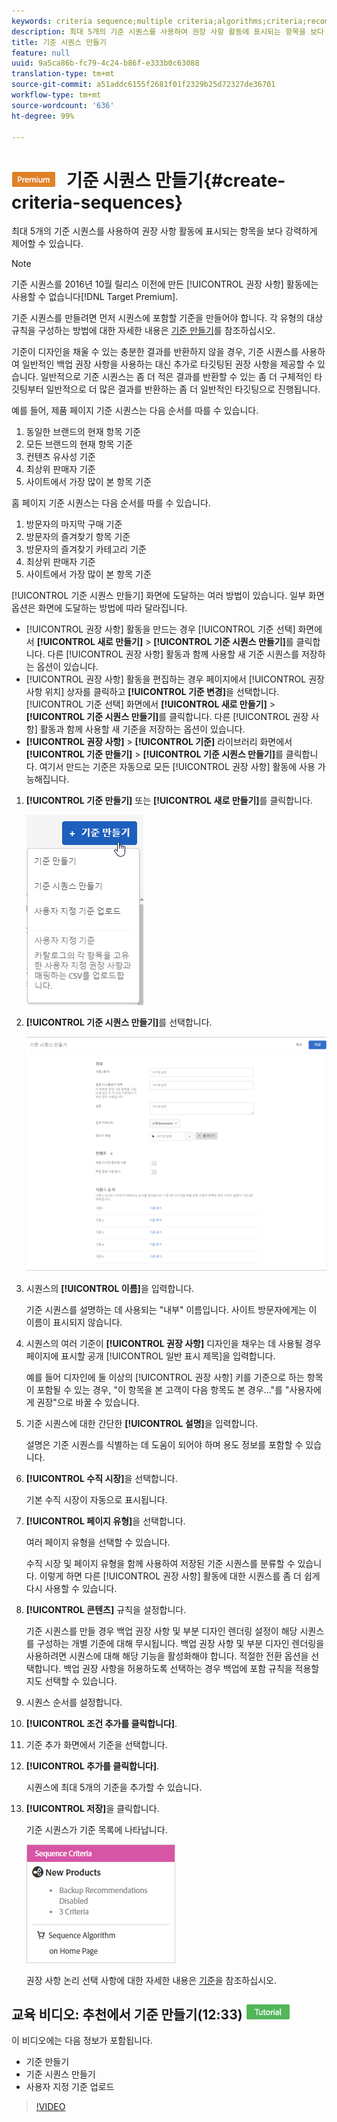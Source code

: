 ```yaml
---
keywords: criteria sequence;multiple criteria;algorithms;criteria;recommendations criteria
description: 최대 5개의 기준 시퀀스를 사용하여 권장 사항 활동에 표시되는 항목을 보다 강력하게 제어할 수 있습니다.
title: 기준 시퀀스 만들기
feature: null
uuid: 9a5ca86b-fc79-4c24-b86f-e333b0c63088
translation-type: tm+mt
source-git-commit: a51addc6155f2681f01f2329b25d72327de36701
workflow-type: tm+mt
source-wordcount: '636'
ht-degree: 99%

---
```



# ![PREMIUM](/help/assets/premium.png) 기준 시퀀스 만들기{#create-criteria-sequences}

최대 5개의 기준 시퀀스를 사용하여 권장 사항 활동에 표시되는 항목을 보다 강력하게 제어할 수 있습니다.

>[!NOTE]
>
>기준 시퀀스를 2016년 10월 릴리스 이전에 만든 [!UICONTROL 권장 사항] 활동에는 사용할 수 없습니다[!DNL Target Premium].

기준 시퀀스를 만들려면 먼저 시퀀스에 포함할 기준을 만들어야 합니다. 각 유형의 대상 규칙을 구성하는 방법에 대한 자세한 내용은 [기준 만들기](../../c-recommendations/c-algorithms/create-new-algorithm.md#task_8A9CB465F28D44899F69F38AD27352FE)를 참조하십시오.

기준이 디자인을 채울 수 있는 충분한 결과를 반환하지 않을 경우, 기준 시퀀스를 사용하여 일반적인 백업 권장 사항을 사용하는 대신 추가로 타깃팅된 권장 사항을 제공할 수 있습니다. 일반적으로 기준 시퀀스는 좀 더 적은 결과를 반환할 수 있는 좀 더 구체적인 타깃팅부터 일반적으로 더 많은 결과를 반환하는 좀 더 일반적인 타깃팅으로 진행됩니다.

예를 들어, 제품 페이지 기준 시퀀스는 다음 순서를 따를 수 있습니다.

1. 동일한 브랜드의 현재 항목 기준
1. 모든 브랜드의 현재 항목 기준
1. 컨텐츠 유사성 기준
1. 최상위 판매자 기준
1. 사이트에서 가장 많이 본 항목 기준

홈 페이지 기준 시퀀스는 다음 순서를 따를 수 있습니다.

1. 방문자의 마지막 구매 기준
1. 방문자의 즐겨찾기 항목 기준
1. 방문자의 즐겨찾기 카테고리 기준
1. 최상위 판매자 기준
1. 사이트에서 가장 많이 본 항목 기준

[!UICONTROL 기준 시퀀스 만들기] 화면에 도달하는 여러 방법이 있습니다. 일부 화면 옵션은 화면에 도달하는 방법에 따라 달라집니다.

* [!UICONTROL 권장 사항] 활동을 만드는 경우 [!UICONTROL 기준 선택] 화면에서 **[!UICONTROL 새로 만들기]** > **[!UICONTROL 기준 시퀀스 만들기]**&#x200B;를 클릭합니다. 다른 [!UICONTROL 권장 사항] 활동과 함께 사용할 새 기준 시퀀스를 저장하는 옵션이 있습니다.
* [!UICONTROL 권장 사항] 활동을 편집하는 경우 페이지에서 [!UICONTROL 권장 사항 위치] 상자를 클릭하고 **[!UICONTROL 기준 변경]**&#x200B;을 선택합니다. [!UICONTROL 기준 선택] 화면에서 **[!UICONTROL 새로 만들기]** > **[!UICONTROL 기준 시퀀스 만들기]**&#x200B;를 클릭합니다. 다른 [!UICONTROL 권장 사항] 활동과 함께 사용할 새 기준을 저장하는 옵션이 있습니다.
* **[!UICONTROL 권장 사항]** > **[!UICONTROL 기준]** 라이브러리 화면에서 **[!UICONTROL 기준 만들기]** > **[!UICONTROL 기준 시퀀스 만들기]**&#x200B;를 클릭합니다. 여기서 만드는 기준은 자동으로 모든 [!UICONTROL 권장 사항] 활동에 사용 가능해집니다.

1. **[!UICONTROL 기준 만들기]** 또는 **[!UICONTROL 새로 만들기]**&#x200B;를 클릭합니다.

   ![새 기준 만들기](/help/c-recommendations/c-algorithms/assets/button_CreateCriteria_new.png)

1. **[!UICONTROL 기준 시퀀스 만들기]**&#x200B;를 선택합니다.

   ![](assets/CreateCriteriaSequence.png)

1. 시퀀스의 **[!UICONTROL 이름]**&#x200B;을 입력합니다.

   기준 시퀀스를 설명하는 데 사용되는 &quot;내부&quot; 이름입니다. 사이트 방문자에게는 이 이름이 표시되지 않습니다.
1. 시퀀스의 여러 기준이 **[!UICONTROL 권장 사항]** 디자인을 채우는 데 사용될 경우 페이지에 표시할 공개 [!UICONTROL 일반 표시 제목]을 입력합니다.

   예를 들어 디자인에 둘 이상의 [!UICONTROL 권장 사항] 키를 기준으로 하는 항목이 포함될 수 있는 경우, &quot;이 항목을 본 고객이 다음 항목도 본 경우...&quot;를 &quot;사용자에게 권장&quot;으로 바꿀 수 있습니다.
1. 기준 시퀀스에 대한 간단한 **[!UICONTROL 설명]**&#x200B;을 입력합니다.

   설명은 기준 시퀀스를 식별하는 데 도움이 되어야 하며 용도 정보를 포함할 수 있습니다.
1. **[!UICONTROL 수직 시장]**&#x200B;을 선택합니다.

   기본 수직 시장이 자동으로 표시됩니다.
1. **[!UICONTROL 페이지 유형]**&#x200B;을 선택합니다.

   여러 페이지 유형을 선택할 수 있습니다.

   수직 시장 및 페이지 유형을 함께 사용하여 저장된 기준 시퀀스를 분류할 수 있습니다. 이렇게 하면 다른 [!UICONTROL 권장 사항] 활동에 대한 시퀀스를 좀 더 쉽게 다시 사용할 수 있습니다.
1. **[!UICONTROL 콘텐츠]** 규칙을 설정합니다.

   기준 시퀀스를 만들 경우 백업 권장 사항 및 부분 디자인 렌더링 설정이 해당 시퀀스를 구성하는 개별 기준에 대해 무시됩니다. 백업 권장 사항 및 부분 디자인 렌더링을 사용하려면 시퀀스에 대해 해당 기능을 활성화해야 합니다. 적절한 전환 옵션을 선택합니다. 백업 권장 사항을 허용하도록 선택하는 경우 백업에 포함 규칙을 적용할지도 선택할 수 있습니다.
1. 시퀀스 순서를 설정합니다.

1. **[!UICONTROL 조건 추가를 클릭합니다]**.
1. 기준 추가 화면에서 기준을 선택합니다.
1. **[!UICONTROL 추가를 클릭합니다]**.

   시퀀스에 최대 5개의 기준을 추가할 수 있습니다.
1. **[!UICONTROL 저장]**&#x200B;을 클릭합니다.

   기준 시퀀스가 기준 목록에 나타납니다.

   ![](assets/CriteriaSequenceCard.png)

   권장 사항 논리 선택 사항에 대한 자세한 내용은 [기준](../../c-recommendations/c-algorithms/algorithms.md#concept_4BD01DC437F543C0A13621C93A302750)을 참조하십시오.

## 교육 비디오: 추천에서 기준 만들기(12:33) ![자습서 배지](/help/assets/tutorial.png)

이 비디오에는 다음 정보가 포함됩니다.

* 기준 만들기
* 기준 시퀀스 만들기
* 사용자 지정 기준 업로드

>[!VIDEO](https://video.tv.adobe.com/v/27694?quality=12)

